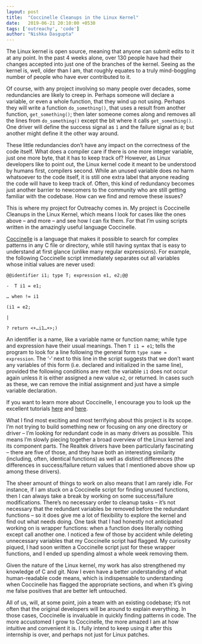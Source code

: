 ```yaml
---
layout: post
title:  "Coccinelle Cleanups in the Linux Kernel"
date:   2019-06-21 20:10:00 +0530
tags: ['outreachy', 'code']
author: "Nishka Dasgupta"
---
```

The Linux kernel is open source, meaning that anyone can submit edits to it at any point. In the past 4 weeks alone, over 130 people have had their changes accepted into just one of the branches of the kernel. Seeing as the kernel is, well, older than I am, that roughly equates to a truly mind-boggling number of people who have ever contributed to it.

Of course, with any project involving so many people over decades, some redundancies are likely to creep in. Perhaps someone will declare a variable, or even a whole function, that they wind up not using. Perhaps they will write a function `do_something()`, that uses a result from another function, `get_something()`; then later someone comes along and removes all the lines from `do_something()` except the bit where it calls `get_something()`. One driver will define the success signal as `1` and the failure signal as `0`; but another might define it the other way around. 

These little redundancies don’t have any impact on the correctness of the code itself. What does a compiler care if there is one more integer variable, just one more byte, that it has to keep track of? However, as Linux developers like to point out, the Linux kernel code it meant to be understood by humans first, compilers second. While an unused variable does no harm whatsoever to the code itself, it is still one extra label that anyone reading the code will have to keep track of. Often, this kind of redundancy becomes just another barrier to newcomers to the community who are still getting familiar with the codebase. How can we find and remove these issues?

This is where my project for Outreachy comes in. My project is Coccinelle Cleanups in the Linux Kernel, which means I look for cases like the ones above – and more – and see how I can fix them. For that I’m using scripts written in the amazingly useful language Coccinelle. 

[Coccinelle](http://coccinelle.lip6.fr/rules/) is a language that makes it possible to search for complex patterns in any C file or directory, while still having syntax that is easy to understand at first glance (unlike many regular expressions). For example, the following Coccinelle script immediately separates out all variables whose initial values are never used:

`@@identifier i1; type T; expression e1, e2;@@`

`-	T i1 = e1;`

`… when != i1`

`(i1 = e2;`

`|`

`? return <+…i1…+>;)`

An identifier is a name, like a variable name or function name; while type and expression have their usual meanings. Then `T i1 = e1`; tells the program to look for a line following the general form `type name = expression`. The ‘-‘ next to this line in the script suggests that we don’t want any variables of this form (i.e. declared and initialized in the same line), provided the following conditions are met: the variable `i1` does not occur again unless it is either assigned a new value `e2`, or returned. In cases such as these, we can remove the initial assignment and just have a simple variable declaration.

If you want to learn more about Coccinelle, I encourage you to look up the excellent tutorials [here](http://coccinelle.lip6.fr/rules/) and [here](http://coccinelle.lip6.fr/papers/tutorial.pdf).

What I find most exciting and most terrifying about this project is its scope. I’m not trying to build something new or focusing on any one directory or driver – I’m looking for redundant code in as many drivers as possible. This means I’m slowly piecing together a broad overview of the Linux kernel and its component parts. The Realtek drivers have been particularly fascinating – there are five of those, and they have both an interesting similarity (including, often, identical functions) as well as distinct differences (the differences in success/failure return values that I mentioned above show up among these drivers).

The sheer amount of things to work on also means that I am rarely idle. For instance, if I am stuck on a Coccinelle script for finding unused functions, then I can always take a break by working on some success/failure modifications. There’s no necessary order to cleanup tasks – it’s not necessary that the redundant variables be removed before the redundant functions – so it does give me a lot of flexibility to explore the kernel and find out what needs doing. One task that I had honestly not anticipated working on is wrapper functions: when a function does literally nothing except call another one. I noticed a few of those by accident while deleting unnecessary variables that my Coccinelle script had flagged. My curiosity piqued, I had soon written a Coccinelle script just for these wrapper functions, and I ended up spending almost a whole week removing them. 

Given the nature of the Linux kernel, my work has also strengthened my knowledge of C and git. Now I even have a better understanding of what human-readable code means, which is indispensable to understanding when Coccinelle has flagged the appropriate sections, and when it’s giving me false positives that are better left untouched.

All of us, will, at some point, join a team with an existing codebase; it’s not often that the original developers will be around to explain everything. In those cases, Coccinelle is invaluable in quickly finding patterns in code. The more accustomed I grow to Coccinelle, the more amazed I am at how intuitive and convenient it is. I fully intend to keep using it after this internship is over, and perhaps not just for Linux patches. 